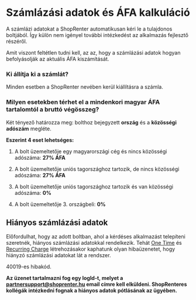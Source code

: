 # Számlázási adatok és ÁFA kalkuláció

A számlázi adatokat a ShopRenter automatikusan kéri le a tulajdonos boltjából. Így külön nem igényel további intézkedést
az alkalmazás fejlesztő részéről.

Amit viszont feltétlen tudni kell, az az, hogy a számlázási adatok hogyan befolyásolják az aktuális ÁFA kiszámítását.

### Ki állítja ki a számlát?

Minden esetben a ShopRenter nevében kerül kiállításra a számla.

### Milyen esetekben térhet el a mindenkori magyar ÁFA tartalomtól a bruttó végösszeg?

Két tényező határozza meg: bolthoz bejegyzett **ország** és a **közösségi adószám** megléte.

**Eszerint 4 eset lehetséges:**
1. A bolt üzemeltetője egy magyarországi cég és nincs közösségi adószáma: **27% ÁFA**

2. A bolt üzemeltetője uniós tagországhoz tartozik, de nincs közösségi adószáma: **27% ÁFA**

3. A bolt üzemeltetője uniós tagországhoz tartozik és van közösségi adószáma: **0%**

4. A bolt üzemeltetője 3. országbeli: **0%**

## Hiányos számlázási adatok

Előfordulhat, hogy az adott boltban, ahol a kérdéses alkalmazást telepíteni szeretnék,
hiányos számlázási adatokkal rendelkezik.
Tehát [One Time](../docs/one_time_charge.md) és [Recurring Charge](../docs/recurring_charge.md) létrehozásakor kaphatunk olyan hibaüzenetet, hogy hiányzó számlázási adatokat lát a rendszer.

40019-es hibakód.

**Az üzenet tartalmazni fog egy logId-t, melyet a partnersupport@shoprenter.hu email címre kell elküldeni.
ShopRenteres kollégák intézkedni fognak a hiányos adatok pótlásának az ügyében.**
